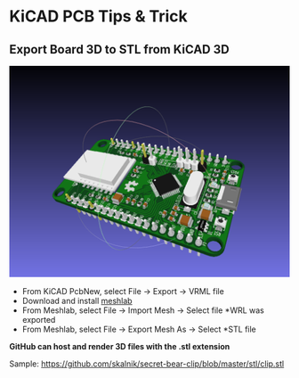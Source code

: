 # KiCAD PCB Tips & Trick

## Export Board 3D to STL from KiCAD 3D

![Kicad 3D](images/kicad-3d.png)

- From KiCAD PcbNew, select File -> Export -> VRML file
- Download and install [meshlab](http://meshlab.sourceforge.net/)
- From Meshlab, select File -> Import Mesh -> Select file *WRL was exported 
- From Meshlab, select File -> Export Mesh As -> Select *STL file

**GitHub can host and render 3D files with the .stl extension**

Sample: https://github.com/skalnik/secret-bear-clip/blob/master/stl/clip.stl